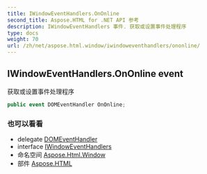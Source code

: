 ```yaml
---
title: IWindowEventHandlers.OnOnline
second_title: Aspose.HTML for .NET API 参考
description: IWindowEventHandlers 事件. 获取或设置事件处理程序
type: docs
weight: 70
url: /zh/net/aspose.html.window/iwindoweventhandlers/ononline/
---
```

## IWindowEventHandlers.OnOnline event

获取或设置事件处理程序

```csharp
public event DOMEventHandler OnOnline;
```

### 也可以看看

* delegate [DOMEventHandler](../../../aspose.html.dom.events/domeventhandler/)
* interface [IWindowEventHandlers](../)
* 命名空间 [Aspose.Html.Window](../../iwindoweventhandlers/)
* 部件 [Aspose.HTML](../../../)


